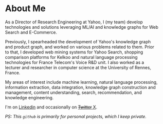 # About Me

As a Director of Research Engineering at Yahoo, I (my team) develop technologies and solutions leveraging ML/AI and knowledge graphs for Web Search and E-Commerce.

Previously, I spearheaded the development of Yahoo's knowledge graph and product graph, and worked on various problems related to them. Prior to that, I developed web mining systems for Yahoo Search, shopping comparison platforms for Kelkoo and natural language processing technologies for France Telecom's Voice R&D unit. I also worked as a lecturer and researcher in computer science at the University of Rennes, France.

My areas of interest include machine learning, natural language processing, information extraction, data integration, knowledge graph construction and management, content understanding, search, recommendation, and knowledge engineering.

I'm on [Linkedin](https://www.linkedin.com/in/nicolastorzec/) and occasionally on [~~Twitter~~ X](https://x.com/nicolastorzec). 

*PS: This `github` is primarily for personal projects, which I keep private.*
